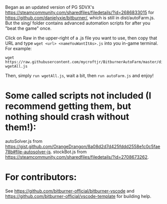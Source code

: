 Began as an updated version of PG SDVX's https://steamcommunity.com/sharedfiles/filedetails/?id=2686833015 for https://github.com/danielyxie/bitburner/, which is still in dist/autoFarm.js. But the sing/ folder contains advanced automation scripts for after you "beat the game" once.

Click on Raw in the upper-right of a .js file you want to use, then copy that URL and type `wget <url> <nameYouWantItAs>.js` into you in-game terminal.
For example:

``` console
wget https://raw.githubusercontent.com/mycroftjr/BitburnerAutoFarm/master/dist/wgetAll.js wgetAll.js
```
Then, simply `run wgetAll.js`, wait a bit, then `run autoFarm.js` and enjoy!

# Some called scripts not included (I recommend getting them, but nothing should crash without them!):
autoSolver.js from https://gist.github.com/OrangeDrangon/8a08d2d7d425fddd2558e1c0c5fae78b#file-autosolver-js.
stockBot.js from https://steamcommunity.com/sharedfiles/filedetails/?id=2708673262.

# For contributors:
See https://github.com/bitburner-official/bitburner-vscode and https://github.com/bitburner-official/vscode-template for building help.
